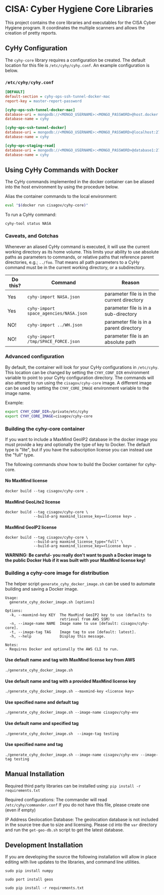 # CISA: Cyber Hygiene Core Libraries

This project contains the core libraries and executables for the CISA Cyber
Hygiene program.  It coordinates the multiple scanners and allows the creation
of pretty reports.

## CyHy Configuration

The `cyhy-core` library requires a configuration be created.  The default
location for this file is `/etc/cyhy/cyhy.conf`.  An example configuration is
below.

### `/etc/cyhy/cyhy.conf`

```ini
[DEFAULT]
default-section = cyhy-ops-ssh-tunnel-docker-mac
report-key = master-report-password

[cyhy-ops-ssh-tunnel-docker-mac]
database-uri = mongodb://<MONGO_USERNAME>:<MONGO_PASSWORD>@host.docker.internal:27017/cyhy
database-name = cyhy

[cyhy-ops-ssh-tunnel-docker]
database-uri = mongodb://<MONGO_USERNAME>:<MONGO_PASSWORD>@localhost:27017/cyhy
database-name = cyhy

[cyhy-ops-staging-read]
database-uri = mongodb://<MONGO_USERNAME>:<MONGO_PASSWORD>@database1:27017/cyhy
database-name = cyhy
```

## Using CyHy Commands with Docker

The CyHy commands implemented in the docker container can be aliased into the
host environment by using the procedure below.

Alias the container commands to the local environment:

```bash
eval "$(docker run cisagov/cyhy-core)"
```

To run a CyHy command:

```console
cyhy-tool status NASA
```

### Caveats, and Gotchas

Whenever an aliased CyHy command is executed, it will use the current working
directory as its home volume.  This limits your ability to use absolute paths as
parameters to commands, or relative paths that reference parent directories,
e.g.; `../foo`.  That means all path parameters to a CyHy command must be in the
current working directory, or a subdirectory.

| Do this?        | Command                                   | Reason  |
| ------------- |---------------------------------------------| --------|
| Yes           | `cyhy-import NASA.json`                     | parameter file is in the current directory |
| Yes           | `cyhy-import space_agencies/NASA.json`      | parameter file is in a sub-directory |
| NO!           | `cyhy-import ../WH.json`                    | parameter file is in a parent directory |
| NO!           | `cyhy-import /tmp/SPACE_FORCE.json`         | parameter file is an absolute path |

### Advanced configuration

By default, the container will look for your CyHy configurations in `/etc/cyhy`.
This location can be changed by setting the `CYHY_CONF_DIR` environment variable
to point to your CyHy configuration directory.  The commands will also attempt
to run using the `cisagov/cyhy-core` image.  A different image can be used by
setting the `CYHY_CORE_IMAGE` environment variable to the image name.

Example:

```bash
export CYHY_CONF_DIR=/private/etc/cyhy
export CYHY_CORE_IMAGE=cisagov/cyhy-core
```

### Building the cyhy-core container

If you want to include a MaxMind GeoIP2 database in the docker image you must
provide a key and optionally the type of key to Docker. The default type is
"lite", but if you have the subscription license you can instead use the
"full" type.

The following commands show how to build the Docker container for cyhy-core.

#### No MaxMind license

```console
docker build --tag cisagov/cyhy-core .
```

#### MaxMind GeoLite2 license

```console
docker build --tag cisagov/cyhy-core \
             --build-arg maxmind_license_key=<license key> .
```

#### MaxMind GeoIP2 license

```console
docker build --tag cisagov/cyhy-core \
             --build-arg maxmind_license_type="full" \
             --build-arg maxmind_license_key=<license key> .
```

**WARNING: Be careful- you really don't want to push a Docker image to the
public Docker Hub if it was built with your MaxMind license key!**

### Building a cyhy-core image for distribution

The helper script `generate_cyhy_docker_image.sh` can be used to automate
building and saving a Docker image.

```console
Usage:
  generate_cyhy_docker_image.sh [options]

Options:
  -k, --maxmind-key KEY  The MaxMind GeoIP2 key to use (defaults to
                         retrieval from AWS SSM)
  -n, --image-name NAME  Image name to use [default: cisagov/cyhy-core].
  -t, --image-tag TAG    Image tag to use [default: latest].
  -h, --help             Display this message.

Notes:
- Requires Docker and optionally the AWS CLI to run.
```

#### Use default name and tag with MaxMind license key from AWS

```console
./generate_cyhy_docker_image.sh
```

#### Use default name and tag with a provided MaxMind license key

```console
./generate_cyhy_docker_image.sh --maxmind-key <license key>
```

#### Use specified name and default tag

```console
./generate_cyhy_docker_image.sh --image-name cisagov/cyhy-env
```

#### Use default name and specified tag

```console
./generate_cyhy_docker_image.sh  --image-tag testing
```

#### Use specified name and tag

```console
./generate_cyhy_docker_image.sh --image-name cisagov/cyhy-env --image-tag testing
```

## Manual Installation

Required third party libraries can be installed using: `pip install -r requirements.txt`

Required configurations:
The commander will read `/etc/cyhy/commander.conf`
If you do not have this file, please create one (even if empty)

IP Address Geolocation Database:
The geolocation database is not included in the source tree due to size and
licensing.  Please cd into the `var` directory and run the `get-geo-db.sh`
script to get the latest database.

## Development Installation

If you are developing the source the following installation will allow in place
editing with live updates to the libraries, and command line utilities.

`sudo pip install numpy`

`sudo port install geos`

`sudo pip install -r requirements.txt`
